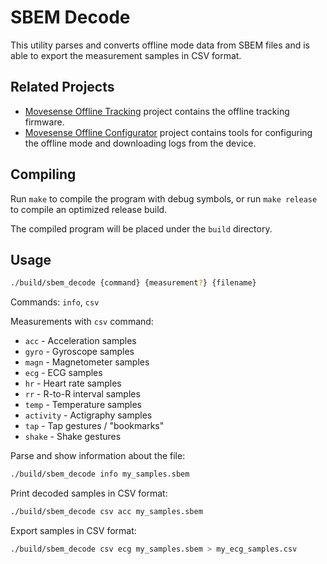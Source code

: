 # SBEM Decode

This utility parses and converts offline mode data from SBEM files and is able to export the measurement samples in CSV format.

## Related Projects

- [Movesense Offline Tracking](https://github.com/niko-j/movesense-offline-tracking) project contains the offline tracking firmware.
- [Movesense Offline Configurator](https://github.com/niko-j/movesense-offline-configurator) project contains tools for configuring the offline mode and downloading logs from the device.

## Compiling

Run `make` to compile the program with debug symbols, or run `make release` to compile an optimized release build.

The compiled program will be placed under the `build` directory.

## Usage

```sh
./build/sbem_decode {command} {measurement?} {filename}
```

Commands: `info`, `csv`

Measurements with `csv` command: 
- `acc` - Acceleration samples
- `gyro` - Gyroscope samples
- `magn` - Magnetometer samples
- `ecg` - ECG samples
- `hr` - Heart rate samples
- `rr` - R-to-R interval samples
- `temp` - Temperature samples
- `activity` - Actigraphy samples
- `tap` - Tap gestures / "bookmarks"
- `shake` - Shake gestures

Parse and show information about the file:

```sh
./build/sbem_decode info my_samples.sbem
```

Print decoded samples in CSV format:

```sh
./build/sbem_decode csv acc my_samples.sbem
```

Export samples in CSV format:

```sh
./build/sbem_decode csv ecg my_samples.sbem > my_ecg_samples.csv
```
